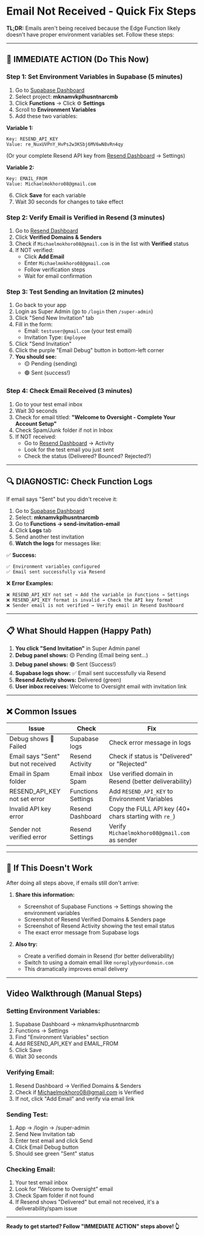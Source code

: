 # Email Not Received - Quick Fix Steps

**TL;DR:** Emails aren't being received because the Edge Function likely doesn't have proper environment variables set. Follow these steps:

---

## 🚨 IMMEDIATE ACTION (Do This Now)

### Step 1: Set Environment Variables in Supabase (5 minutes)

1. Go to [Supabase Dashboard](https://app.supabase.com)
2. Select project: **mknamvkplhusntnarcmb**
3. Click **Functions** → Click ⚙️ **Settings**
4. Scroll to **Environment Variables**
5. Add these two variables:

**Variable 1:**
```
Key: RESEND_API_KEY
Value: re_NuxUVPnY_HvPs2w3KSbj6MV6wN8vRn4qy
```
(Or your complete Resend API key from [Resend Dashboard](https://dashboard.resend.com) → Settings)

**Variable 2:**
```
Key: EMAIL_FROM
Value: Michaelmokhoro08@gmail.com
```

6. Click **Save** for each variable
7. Wait 30 seconds for changes to take effect

### Step 2: Verify Email is Verified in Resend (3 minutes)

1. Go to [Resend Dashboard](https://dashboard.resend.com)
2. Click **Verified Domains & Senders**
3. Check if `Michaelmokhoro08@gmail.com` is in the list with **Verified** status
4. If NOT verified:
   - Click **Add Email**
   - Enter `Michaelmokhoro08@gmail.com`
   - Follow verification steps
   - Wait for email confirmation

### Step 3: Test Sending an Invitation (2 minutes)

1. Go back to your app
2. Login as Super Admin (go to `/login` then `/super-admin`)
3. Click "Send New Invitation" tab
4. Fill in the form:
   - Email: `testuser@gmail.com` (your test email)
   - Invitation Type: `Employee`
5. Click "Send Invitation"
6. Click the purple "Email Debug" button in bottom-left corner
7. **You should see:**
   - 🟡 Pending (sending)
   - 🟢 Sent (success!)

### Step 4: Check Email Received (3 minutes)

1. Go to your test email inbox
2. Wait 30 seconds
3. Check for email titled: **"Welcome to Oversight - Complete Your Account Setup"**
4. Check Spam/Junk folder if not in Inbox
5. If NOT received:
   - Go to [Resend Dashboard](https://dashboard.resend.com) → Activity
   - Look for the test email you just sent
   - Check the status (Delivered? Bounced? Rejected?)

---

## 🔍 DIAGNOSTIC: Check Function Logs

If email says "Sent" but you didn't receive it:

1. Go to [Supabase Dashboard](https://app.supabase.com)
2. Select: **mknamvkplhusntnarcmb**
3. Go to **Functions → send-invitation-email**
4. Click **Logs** tab
5. Send another test invitation
6. **Watch the logs** for messages like:

✅ **Success:**
```
✅ Environment variables configured
✅ Email sent successfully via Resend
```

❌ **Error Examples:**
```
❌ RESEND_API_KEY not set → Add the variable in Functions → Settings
❌ RESEND_API_KEY format is invalid → Check the API key format
❌ Sender email is not verified → Verify email in Resend Dashboard
```

---

## 📋 What Should Happen (Happy Path)

1. **You click "Send Invitation"** in Super Admin panel
2. **Debug panel shows:** 🟡 Pending (Email being sent...)
3. **Debug panel shows:** 🟢 Sent (Success!)
4. **Supabase logs show:** ✅ Email sent successfully via Resend
5. **Resend Activity shows:** Delivered (green)
6. **User inbox receives:** Welcome to Oversight email with invitation link

---

## ❌ Common Issues

| Issue | Check | Fix |
|-------|-------|-----|
| Debug shows 🔴 Failed | Supabase logs | Check error message in logs |
| Email says "Sent" but not received | Resend Activity | Check if status is "Delivered" or "Rejected" |
| Email in Spam folder | Email inbox Spam | Use verified domain in Resend (better deliverability) |
| RESEND_API_KEY not set error | Functions Settings | Add `RESEND_API_KEY` to Environment Variables |
| Invalid API key error | Resend Dashboard | Copy the FULL API key (40+ chars starting with `re_`) |
| Sender not verified error | Resend Settings | Verify `Michaelmokhoro08@gmail.com` as sender |

---

## 🎯 If This Doesn't Work

After doing all steps above, if emails still don't arrive:

1. **Share this information:**
   - Screenshot of Supabase Functions → Settings showing the environment variables
   - Screenshot of Resend Verified Domains & Senders page
   - Screenshot of Resend Activity showing the test email status
   - The exact error message from Supabase logs

2. **Also try:**
   - Create a verified domain in Resend (for better deliverability)
   - Switch to using a domain email like `noreply@yourdomain.com`
   - This dramatically improves email delivery

---

## Video Walkthrough (Manual Steps)

### Setting Environment Variables:
1. Supabase Dashboard → mknamvkplhusntnarcmb
2. Functions → Settings
3. Find "Environment Variables" section
4. Add RESEND_API_KEY and EMAIL_FROM
5. Click Save
6. Wait 30 seconds

### Verifying Email:
1. Resend Dashboard → Verified Domains & Senders
2. Check if Michaelmokhoro08@gmail.com is Verified
3. If not, click "Add Email" and verify via email link

### Sending Test:
1. App → /login → /super-admin
2. Send New Invitation tab
3. Enter test email and click Send
4. Click Email Debug button
5. Should see green "Sent" status

### Checking Email:
1. Your test email inbox
2. Look for "Welcome to Oversight" email
3. Check Spam folder if not found
4. If Resend shows "Delivered" but email not received, it's a deliverability/spam issue

---

**Ready to get started? Follow "IMMEDIATE ACTION" steps above! 👆**
